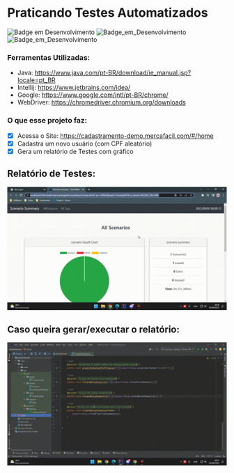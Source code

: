 # Praticando Testes Automatizados

![Badge em Desenvolvimento](https://img.shields.io/badge/Java-Vers%C3%A3o%201.8.0__333--b02-green)
![Badge_em_Desenvolvimento](https://img.shields.io/badge/Google-103.0.5060.114-green)
![Badge_em_Desenvolvimento](https://img.shields.io/badge/chromedriver.exe-103.0.5060.114-blue)

### Ferramentas Utilizadas:

 - Java: https://www.java.com/pt-BR/download/ie_manual.jsp?locale=pt_BR
 - Intellij: https://www.jetbrains.com/idea/
 - Google: https://www.google.com/intl/pt-BR/chrome/
 - WebDriver: https://chromedriver.chromium.org/downloads

### O que esse projeto faz:

- [X] Acessa o Site: https://cadastramento-demo.mercafacil.com/#/home
- [X] Cadastra um novo usuário (com CPF aleatório)
- [X] Gera um relatório de Testes com gráfico

## Relatório de Testes:

<p align="center">
    <img src="src/Assets/ToReadme/verificaRelatorio.gif">
</p>

##

##  Caso queira gerar/executar o relatório:


<p align="center">
    <img src="src/assets/ToReadme/geraRelatorio.gif">
</p>

